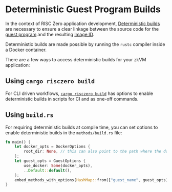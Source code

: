 # Deterministic Guest Program Builds

In the context of RISC Zero application development, [Deterministic builds][term-deterministic-builds] are necessary to ensure a clear linkage between the source code for the [guest program][term-guest-program] and the resulting [Image ID][term-image-id].

<!-- TODO: link to issue -->

Deterministic builds are made possible by running the `rustc` compiler inside a Docker container.

There are a few ways to access deterministic builds for your zkVM application:

## Using `cargo risczero build`

For CLI driven workflows, [`cargo risczero build`][cargo-risczero-rust-docs] has options to enable deterministic builds in scripts for CI and as one-off commands.

## Using `build.rs`

For requiring deterministic builds at compile time, you can set options to enable deterministic builds in the `methods/build.rs` file:

```rust
fn main() {
    let docker_opts = DockerOptions {
        root_dir: None, // this can also point to the path where the docker context should be
    };
    let guest_opts = GuestOptions {
        use_docker: Some(docker_opts),
        ..Default::default(),
    };
    embed_methods_with_options(HashMap::from(["guest_name", guest_opts]));
}
```

[cargo-risczero-rust-docs]: https://docs.rs/crate/cargo-risczero/latest
[term-deterministic-builds]: terminology#deterministic-builds
[term-guest-program]: terminology#guest-program
[term-image-id]: terminology#image-id

